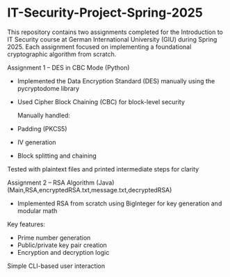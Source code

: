# IT-Security-Project-Spring-2025

This repository contains two assignments completed for the Introduction to IT Security course at German International University (GIU) during Spring 2025. Each assignment focused on implementing a foundational cryptographic algorithm from scratch.

Assignment 1 – DES in CBC Mode (Python)
* Implemented the Data Encryption Standard (DES) manually using the pycryptodome library

* Used Cipher Block Chaining (CBC) for block-level security

  Manually handled:

* Padding (PKCS5)

* IV generation

* Block splitting and chaining

Tested with plaintext files and printed intermediate steps for clarity

Assignment 2 – RSA Algorithm (Java) (Main,RSA,encryptedRSA.txt,message.txt,decryptedRSA) 
* Implemented RSA from scratch using BigInteger for key generation and modular math

Key features:

* Prime number generation
* Public/private key pair creation
* Encryption and decryption logic

Simple CLI-based user interaction
